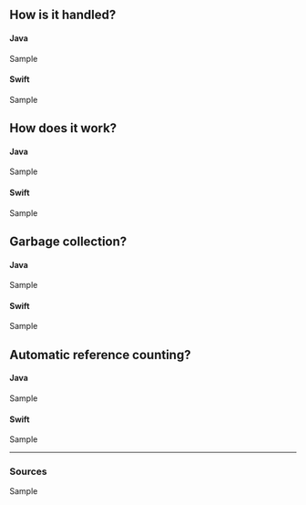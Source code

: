 ## How is it handled?
#### Java
Sample
#### Swift
Sample

## How does it work?
#### Java
Sample
#### Swift
Sample

## Garbage collection?
#### Java
Sample
#### Swift
Sample

## Automatic reference counting?
#### Java
Sample
#### Swift
Sample

----

### Sources
Sample
